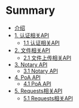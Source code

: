 # Summary

* [介绍](README.md)
* [1. 认证相关API]()
  * [1.1 认证相关API](auth/authController.md)
* [2. 文件相关API]()
  - [2.1 文件上传相关API](file/fileController.md)
* [3. Notary API]()
  - [3.1 Notary API](notary/notaryController.md)
* [4. PoA API]()
  - [4.1 PoA API](poa/poaController.md)
* [5. Requests相关API](requests/requestsController.md)
  - [5.1 Requests相关API](requests/requestsController.md)
